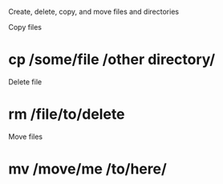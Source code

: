 Create, delete, copy, and move files and directories

Copy files
# cp /some/file /other directory/

Delete file
# rm /file/to/delete

Move files

# mv /move/me /to/here/
